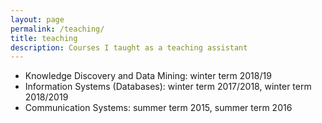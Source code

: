 ```yaml
---
layout: page
permalink: /teaching/
title: teaching
description: Courses I taught as a teaching assistant
---
```


- Knowledge Discovery and Data Mining: winter term 2018/19
- Information Systems (Databases): winter term 2017/2018, winter term 2018/2019 
- Communication Systems: summer term 2015, summer term 2016
